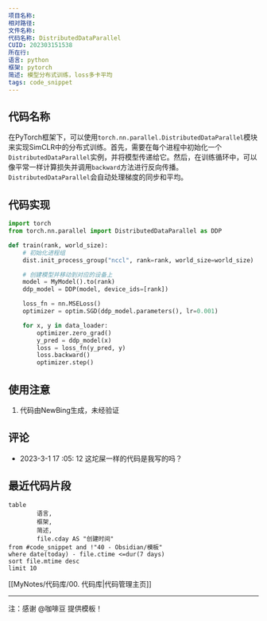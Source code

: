 ```yaml
---
项目名称: 
相对路径: 
文件名称: 
代码名称: DistributedDataParallel
CUID: 202303151538
所在行: 
语言: python
框架: pytorch
简述: 模型分布式训练，loss多卡平均
tags: code_snippet
---
```


## 代码名称
在PyTorch框架下，可以使用`torch.nn.parallel.DistributedDataParallel`模块来实现SimCLR中的分布式训练。首先，需要在每个进程中初始化一个`DistributedDataParallel`实例，并将模型传递给它。然后，在训练循环中，可以像平常一样计算损失并调用`backward`方法进行反向传播。`DistributedDataParallel`会自动处理梯度的同步和平均。

## 代码实现
```python
import torch
from torch.nn.parallel import DistributedDataParallel as DDP

def train(rank, world_size):
    # 初始化进程组
    dist.init_process_group("nccl", rank=rank, world_size=world_size)

    # 创建模型并移动到对应的设备上
    model = MyModel().to(rank)
    ddp_model = DDP(model, device_ids=[rank])

    loss_fn = nn.MSELoss()
    optimizer = optim.SGD(ddp_model.parameters(), lr=0.001)

    for x, y in data_loader:
        optimizer.zero_grad()
        y_pred = ddp_model(x)
        loss = loss_fn(y_pred, y)
        loss.backward()
        optimizer.step()
```

## 使用注意
1. 代码由NewBing生成，未经验证


## 评论
- 2023-3-1 17 :05: 12 这坨屎一样的代码是我写的吗？

## 最近代码片段
```dataview
table
		语言,
 		框架,
		简述,
		file.cday AS "创建时间"
from #code_snippet and !"40 - Obsidian/模板"
where date(today) - file.ctime <=dur(7 days)
sort file.mtime desc
limit 10
```

[[MyNotes/代码库/00. 代码库|代码管理主页]]

---

注：感谢 @咖啡豆 提供模板！

